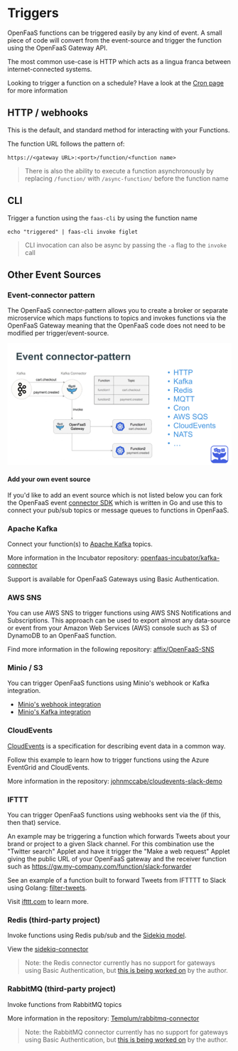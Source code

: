 # Triggers

OpenFaaS functions can be triggered easily by any kind of event. A small piece of code will convert from the event-source and trigger the function using the OpenFaaS Gateway API.

The most common use-case is HTTP which acts as a lingua franca between internet-connected systems.

Looking to trigger a function on a schedule? Have a look at the [Cron page](/reference/cron/) for more information

## HTTP / webhooks

This is the default, and standard method for interacting with your Functions.

The function URL follows the pattern of:
```
https://<gateway URL>:<port>/function/<function name>
```

> There is also the ability to execute a function asynchronously by replacing `/function/` with `/async-function/` before the function name

## CLI

Trigger a function using the `faas-cli` by using the function name

```
echo "triggered" | faas-cli invoke figlet
```

> CLI invocation can also be async by passing the `-a` flag to the `invoke` call

## Other Event Sources

### Event-connector pattern

The OpenFaaS connector-pattern allows you to create a broker or separate microservice which maps functions to topics and invokes functions via the OpenFaaS Gateway meaning that the OpenFaaS code does not need to be modified per trigger/event-source.

![](../images/connector-pattern.png)

#### Add your own event source

If you'd like to add an event source which is not listed below you can fork the OpenFaaS event [connector SDK](https://github.com/openfaas-incubator/connector-sdk) which is written in Go and use this to connect your pub/sub topics or message queues to functions in OpenFaaS.

### Apache Kafka

Connect your function(s) to [Apache Kafka](https://kafka.apache.org) topics.

More information in the Incubator repository: [openfaas-incubator/kafka-connector](https://github.com/openfaas-incubator/kafka-connector)

Support is available for OpenFaaS Gateways using Basic Authentication.

### AWS SNS

You can use AWS SNS to trigger functions using AWS SNS Notifications and Subscriptions. This approach can be used to export almost any data-source or event from your Amazon Web Services (AWS) console such as S3 of DynamoDB to an OpenFaaS function.

Find more information in the following repository: [affix/OpenFaaS-SNS](https://github.com/affix/OpenFaaS-SNS)

### Minio / S3

You can trigger OpenFaaS functions using Minio's webhook or Kafka integration.

* [Minio's webhook integration](https://blog.minio.io/introducing-webhooks-for-minio-e2c3ad26deb2)
* [Minio's Kafka integration](https://docs.minio.io/docs/minio-bucket-notification-guide.html#apache-kafka)

### CloudEvents

[CloudEvents](https://cloudevents.io/) is a specification for describing event data in a common way.

Follow this example to learn how to trigger functions using the Azure EventGrid and CloudEvents.

More information in the repository: [johnmccabe/cloudevents-slack-demo](https://github.com/johnmccabe/cloudevents-slack-demo)

### IFTTT

You can trigger OpenFaaS functions using webhooks sent via the (if this, then that) service.

An example may be triggering a function which forwards Tweets about your brand or project to a given Slack channel. For this combination use the "Twitter search" Applet and have it trigger the "Make a web request" Applet giving the public URL of your OpenFaaS gateway and the receiver function such as https://gw.my-company.com/function/slack-forwarder

See an example of a function built to forward Tweets from IFTTTT to Slack using Golang: [filter-tweets](https://github.com/openfaas-incubator/social-functions/blob/master/filter-tweets/handler.go).

Visit [ifttt.com](https://ifttt.com) to learn more.

### Redis (third-party project)

Invoke functions using Redis pub/sub and the [Sidekiq model](https://sidekiq.org).

View the [sidekiq-connector](https://github.com/affix/sidekiq-connector)

> Note: the Redis connector currently has no support for gateways using Basic Authentication, but [this is being worked on](https://github.com/affix/sidekiq-connector/issues/1) by the author.

### RabbitMQ (third-party project)

Invoke functions from RabbitMQ topics

More information in the repository: [Templum/rabbitmq-connector](https://github.com/Templum/rabbitmq-connector)

> Note: the RabbitMQ connector currently has no support for gateways using Basic Authentication, but [this is being worked on](https://github.com/Templum/rabbitmq-connector/issues/2) by the author.
